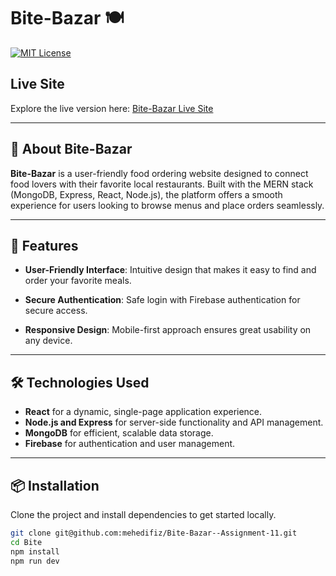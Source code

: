 # Bite-Bazar 🍽️

[![MIT License](https://img.shields.io/badge/License-MIT-green.svg)](https://choosealicense.com/licenses/mit/)

## Live Site

Explore the live version here: [Bite-Bazar Live Site](https://bite-bazar.web.app/)

---

## 📖 About Bite-Bazar

**Bite-Bazar** is a user-friendly food ordering website designed to connect food lovers with their favorite local restaurants. Built with the MERN stack (MongoDB, Express, React, Node.js), the platform offers a smooth experience for users looking to browse menus and place orders seamlessly.

---

## 🚀 Features

- **User-Friendly Interface**: Intuitive design that makes it easy to find and order your favorite meals.
- **Secure Authentication**: Safe login with Firebase authentication for secure access.
 
- **Responsive Design**: Mobile-first approach ensures great usability on any device.
 
  
---

## 🛠️ Technologies Used

- **React** for a dynamic, single-page application experience.
- **Node.js and Express** for server-side functionality and API management.
- **MongoDB** for efficient, scalable data storage.
- **Firebase** for authentication and user management.
  
---

## 📦 Installation

Clone the project and install dependencies to get started locally.

```bash
git clone git@github.com:mehedifiz/Bite-Bazar--Assignment-11.git
cd Bite
npm install
npm run dev
